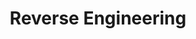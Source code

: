 ---
layout: posts_by_category
categories: reverse
title: Reverse Engineering
permalink: /category/reverse
---